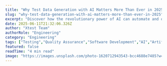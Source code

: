 ```yaml
---
title: "Why Test Data Generation with AI Matters More Than Ever in 2025"
slug: "why-test-data-generation-with-ai-matters-more-than-ever-in-2025"
excerpt: "Discover how the revolutionary power of AI can automate and optimize your test data generation. Unearth the potential of artificial intelligence in reducing errors, enhancing efficiency, and streamifying the process. Click on to delve deeper into the world of AI-driven test data generation, transforming the landscape of software testing!"
date: 2025-06-11T21:32:06.326Z
author: "Xtest Team"
authorRole: "Engineering"
category: "Engineering"
tags: ["Testing","Quality Assurance","Software Development","AI","Artificial Intelligence"]
featured: false
readTime: "4 min read"
image: "https://images.unsplash.com/photo-1620712943543-bcc4688e7485?w=1200&h=600&fit=crop"
---
```


